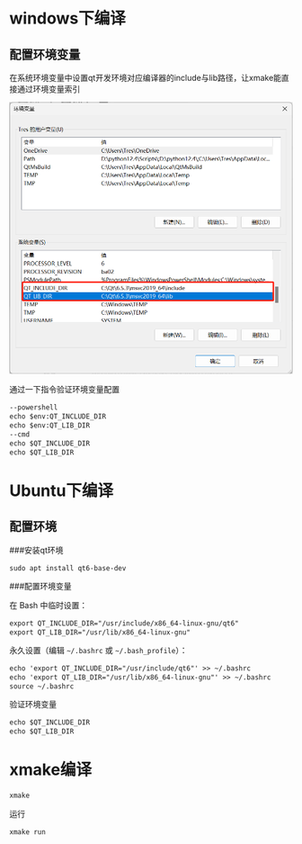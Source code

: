 # windows下编译
## 配置环境变量

在系统环境变量中设置qt开发环境对应编译器的include与lib路径，让xmake能直接通过环境变量索引

![image-20240823163253427](image/image-20240823163253427.png)

通过一下指令验证环境变量配置

```shell
--powershell
echo $env:QT_INCLUDE_DIR
echo $env:QT_LIB_DIR
--cmd
echo $QT_INCLUDE_DIR
echo $QT_LIB_DIR
```

# Ubuntu下编译

## 配置环境

###安装qt环境

```shell
sudo apt install qt6-base-dev
```

###配置环境变量

在 Bash 中临时设置：

```shell
export QT_INCLUDE_DIR="/usr/include/x86_64-linux-gnu/qt6"
export QT_LIB_DIR="/usr/lib/x86_64-linux-gnu"
```

永久设置（编辑 `~/.bashrc` 或 `~/.bash_profile`）：

```shell
echo 'export QT_INCLUDE_DIR="/usr/include/qt6"' >> ~/.bashrc
echo 'export QT_LIB_DIR="/usr/lib/x86_64-linux-gnu"' >> ~/.bashrc
source ~/.bashrc
```

验证环境变量

```shell
echo $QT_INCLUDE_DIR
echo $QT_LIB_DIR
```

# xmake编译

```makefile
xmake
```

运行

```
xmake run
```

